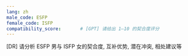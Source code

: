 ```yaml
---
lang: zh
male_code: ESFP
female_code: ISFP
compatibility_score:       # [GPT] 请给出 1–10 的契合度评分
---
```


[DR] 请分析 ESFP 男与 ISFP 女的契合度, 互补优势, 潜在冲突, 相处建议等

